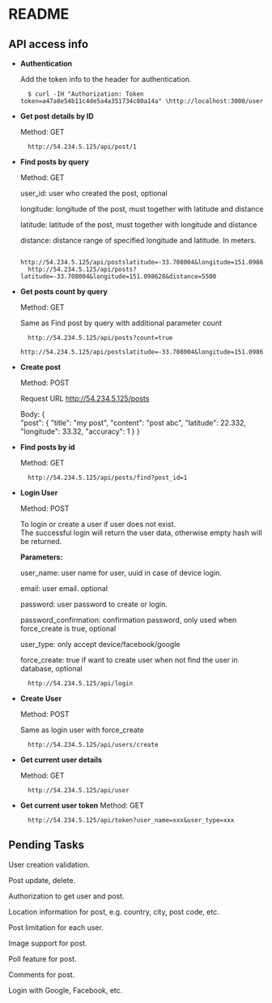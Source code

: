 # README


## API access info

- **Authentication**
	
    Add the token info to the header for authentication.

 		$ curl -IH "Authorization: Token token=a47a8e54b11c4de5a4a351734c80a14a" \http://localhost:3000/user


- **Get post details by ID**
 
 	Method: GET
 
 		http://54.234.5.125/api/post/1

- **Find posts by query**
 	
    Method: GET
 
	 user_id: user who created the post, optional
 	
    longitude: longitude of the post, must together with latitude and distance
 	
    latitude: latitude of the post, must together with longitude and distance
 	
    distance: distance range of specified longitude and latitude. In meters.
    				
    	http://54.234.5.125/api/postslatitude=-33.708004&longitude=151.098628&distance=5500&user_id=1 
    	http://54.234.5.125/api/posts?latitude=-33.708004&longitude=151.098628&distance=5500





- **Get posts count by query**

	Method: GET

	Same as Find post by query with additional parameter count

 		http://54.234.5.125/api/posts?count=true
 		http://54.234.5.125/api/postslatitude=-33.708004&longitude=151.098628&distance=5500&user_id=1





- **Create post**

	Method: POST

 	Request URL http://54.234.5.125/posts 
	
    Body: {    
 "post": {
     "title": "my post",
     "content": "post abc",
     "latitude": 22.332,
     "longitude": 33.32,
     "accuracy": 1
 }
 }





- **Find posts by id**

	Method: GET

 		http://54.234.5.125/api/posts/find?post_id=1





- **Login User**

	Method: POST
 
 	To login or create a user if user does not exist.  
 	The successful login will return the user data, otherwise empty hash will be returned. 
 
 	**Parameters:** 
 
 	user_name: user name for user, uuid in case of device login. 
 
 	email: user email. optional 
 
 	password: user password to create or login. 
 
 	password_confirmation: confirmation password, only used when force_create is true, optional 
 	
 	user_type: only accept device/facebook/google 
 
 	force_create: true if want to create user when not find the user in database, optional
 
 		http://54.234.5.125/api/login


- **Create User**
 
 	Method: POST
 
 	Same as login user with force_create
 
 		http://54.234.5.125/api/users/create


- **Get current user details**

	Method: GET

 		http://54.234.5.125/api/user


- **Get current user token**
	Method: GET

 		http://54.234.5.125/api/token?user_name=xxx&user_type=xxx



## Pending Tasks

 User creation validation.
 
 Post update, delete.
 
 Authorization to get user and post.
 
 Location information for post, e.g. country, city, post code, etc.
 
 Post limitation for each user.
 
 Image support for post.
 
 Poll feature for post.
 
 Comments for post.
 
 Login with Google, Facebook, etc.







